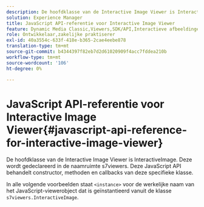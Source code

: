```yaml
---
description: De hoofdklasse van de Interactive Image Viewer is InteractiveImage. Deze wordt gedeclareerd in de naamruimte s7viewers. Deze JavaScript API behandelt constructor, methoden en callbacks van deze specifieke klasse.
solution: Experience Manager
title: JavaScript API-referentie voor Interactive Image Viewer
feature: Dynamic Media Classic,Viewers,SDK/API,Interactieve afbeeldingen
role: Ontwikkelaar,zakelijke praktiserer
exl-id: 40a3554c-633f-418e-b365-2cae4eebe878
translation-type: tm+mt
source-git-commit: b4344397f82eb7d2d61020909f4acc7fddea210b
workflow-type: tm+mt
source-wordcount: '106'
ht-degree: 0%

---
```


# JavaScript API-referentie voor Interactive Image Viewer{#javascript-api-reference-for-interactive-image-viewer}

De hoofdklasse van de Interactive Image Viewer is InteractiveImage. Deze wordt gedeclareerd in de naamruimte s7viewers. Deze JavaScript API behandelt constructor, methoden en callbacks van deze specifieke klasse.

In alle volgende voorbeelden staat `<instance>` voor de werkelijke naam van het JavaScript-viewerobject dat is geïnstantieerd vanuit de klasse `s7viewers.InteractiveImage`.
